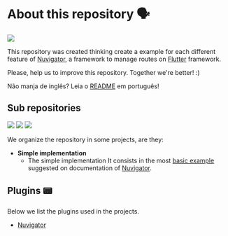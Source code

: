 # About this repository 🗣

![](https://img.shields.io/github/license/Leomhl/nuvigator_examples)

This repository was created thinking create a example for each different feature of [Nuvigator](https://github.com/nubank/nuvigator), a framework to manage routes on [Flutter](https://github.com/flutter/flutter) framework.

Please, help us to improve this repository. 
Together we're better! :)

Não manja de inglês? Leia o [README](https://github.com/Leomhl/nuvigator_examples/blob/master/README_PT.md) em português!

## Sub repositories

![](https://img.shields.io/badge/-dart-blue?style=flat-square&logo=dart)
![](https://img.shields.io/badge/-flutter-blue?style=flat-square&logo=flutter)
![](https://img.shields.io/badge/-Nuvigator-purple?style=flat-square&logo=Nuvigator)

We organize the repository in some projects, are they:

* **Simple implementation**
	* The simple implementation It consists in the most [basic example](https://github.com/nubank/nuvigator#quick-start) suggested on documentation of [Nuvigator](https://github.com/nubank/nuvigator).


## Plugins 📟

Below we list the plugins used in the projects.

- [Nuvigator](https://github.com/nubank/nuvigator)
